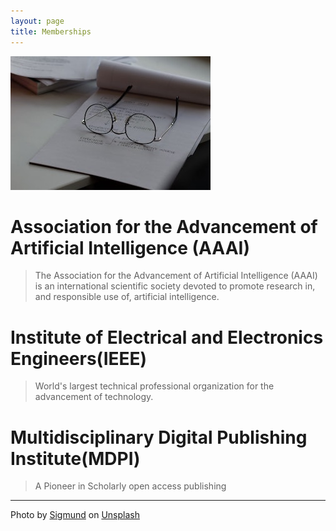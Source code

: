 ```yaml
---
layout: page
title: Memberships
---
```

![Memberships](images/memberships.jpg)


# Association for the Advancement of Artificial Intelligence (AAAI)
> The Association for the Advancement of Artificial Intelligence (AAAI) is an international scientific society devoted to promote research in, and responsible use of, artificial intelligence.


# Institute of Electrical and Electronics Engineers(IEEE)
> World's largest technical professional organization for the advancement of technology.


# Multidisciplinary Digital Publishing Institute(MDPI)
> A Pioneer in Scholarly open access publishing

---

Photo by <a href="https://unsplash.com/@sigmund?utm_source=unsplash&utm_medium=referral&utm_content=creditCopyText">Sigmund</a> on <a href="https://unsplash.com/s/photos/membership?utm_source=unsplash&utm_medium=referral&utm_content=creditCopyText">Unsplash</a>
